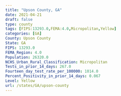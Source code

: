 ```yaml
---
title: "Upson County, GA"
date: 2021-04-21
draft: false
type: county
tags: [FIPS:13293.0,FEMA:4.0,Micropolitan,Yellow]
categories: [GA]
County: Upson County
State: GA
FIPS: 13293.0
FEMA_Region: 4.0
Population: 26320.0
NCHS_Urban_Rural_Classification: Micropolitan
Tests_in_prior_14_days: 267.0
Fourteen_day_test_rate_per_100000: 1014.0
Percent_Positivity_in_prior_14_days: 0.067
Level: Yellow
url: /states/GA/upson-county
---
```



